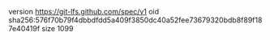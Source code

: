 version https://git-lfs.github.com/spec/v1
oid sha256:576f70b79f4dbbdfdd5a409f3850dc40a52fee73679320bdb8f89f187e40419f
size 1099
